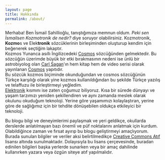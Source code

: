 ```yaml
---
layout: page
title: Hakkında
permalink: /about/
---
```


Merhaba! Ben İsmail Sahillioğlu, tanıştığımıza memnun oldum. *Peki sen 
İsmailsen Kozmotronik de nedir?* diye soruyor olabilirsiniz. Kozmotronik, 
**Kozmo**s ve Elek**tronik** sözcüklerinin birleşiminden oluşturup kendim için 
beğenerek seçtiğim lakaptır.  
Kozmos Yunanca asıllı İngilizcedeki [Cosmos](cosmos-url) sözcüğünden 
gelmektedir. Bu sözcüğün üzerimde büyük bir etki bırakmasının nedeni ise 
ünlü bir astrobiyolog olan [Carl Sagan](carl-sagan)'ın hem kitap hem de video 
serisi olarak yayınlanan [Cosmos](cosmos-kitap-url) yapıtıdır.  
Bu sözcük kozmos biçiminde okunduğundan ve cosmos sözcüğünün Türkçe karşılığı 
olarak yine kozmos kullanıldığından bu şekilde Türkçe yazılış ve telaffuzu ile 
birleştirmeyi yeğledim.  
[Elektronik](elektronik) kısmını ise zaten çoğumuz biliyoruz. Kısa bir sürede 
dünyayı ve yaşam tarzımızı yeniden şekillendiren ve aynı zamanda meslek olarak 
okulunu okuduğum teknoloji. Yerine göre yaşamımızı kolaylaştıran, yerine göre de 
sağlığımız için bir tehdite dönüşebilen oldukça etkileyici bir teknoloji.

Bu blogu bilgi ve deneyimlerimi paylaşmak ve yeri geldikçe, okullarda derslerde 
anlatılmayan bazı önemli ve püf noktalarını anlatmak için kurdum. Olabildiğince 
zaman ve fırsat ayırıp bu blogu geliştirmeyi amaçlıyorum.  
Burada sunulan bilgiler ve veriler aksi belirtilmedikçe 
[Creative Commons Atıf](cc-by) lisansı altında sunulmaktadır. Dolayısıyla bu 
lisans çerçevesinde, buradan edinilen bilgileri başka yerlerde sunarken veya
bir amaç dahilinde kullanırken yazara veya özgün siteye atıf yapılmalıdır.


[cosmos-url]: https://tr.wikipedia.org/wiki/Cosmos_(mitoloji)
[carl-sagan]: https://tr.wikipedia.org/wiki/Carl_Sagan
[cosmos-kitap-url]: https://tr.wikipedia.org/wiki/Kozmos_(Carl_Sagan_kitab%C4%B1)
[elektronik]: https://tr.wikipedia.org/wiki/Elektronik
[cc-by]: https://creativecommons.org/licenses/by/4.0/deed.tr
